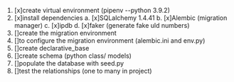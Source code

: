 1. [x]create virtual environment (pipenv --python 3.9.2)
2. [x]install dependencies
    a. [x]SQLalchemy 1.4.41
    b. [x]Alembic (migration manager)
    c. [x]ipdb
    d. [x]faker (generate fake uld numbers)
3. []create the migration environment
4. []to configure the migration environment (alembic.ini and env.py)
5. []create declarative_base
6. []create schema (python class/ models)
7. []populate the database with seed.py 
8. []test the relationships (one to many in project)